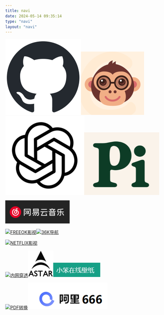 ```yaml
---
title: navi
date: 2024-05-14 09:35:14
type: "navi"
layout: "navi"
---
```

[![GitHub](/static/imgs/index/github-mark.png)](https://github.com/wsq-Q/)[![CSDN](/static/imgs/index/default.jpg)](https://blog.csdn.net/qq_41033254)[![CHAT-GPT1](/static/imgs/index/icons8-chatgpt-250.png)](https://chat18.aichatos.xyz/#/chat/1715594659627)[![CHAT-GPT2](/static/imgs/index/微信图片_20240513191021.png)](https://pi.ai/onboarding)

[![网易云](/static/imgs/index/wangyi.png)](https://music.163.com/#/user/home?id=388241351)

[![FREEOK影视](https://img.souche.com/20240125/png/8ee5f4860d562955f3ef28bebf9f05a8.png)](https://www.freeok.vip/)[![36K导航](https://36kdh.com/wp-content/uploads/2022/06/35467567.png)](https://36kdh.com/)

[![NETFLIX影视](https://imgsrc.baidu.com/forum/pic/item/4a36acaf2edda3cc1e105d1947e93901213f9217.jpg)](https://netflixgc.com)

[![内网穿透](https://www.cpolar.com/wp-content/uploads/2018/11/normal-logo-2.png)](https://www.cpolar.com)[![Astar](/static/imgs/index/astar.png)](https://astarvpn.com/index.html)[![小笨壁纸](/static/imgs/index/xiaoben.jpg)](https://wallpaper.zhouxiaoben.info/)

[![PDF转换](https://static.pdfcandy.com/top-logo.svg)](https://pdfcandy.com/cn/)[![Pan666](/static/imgs/index/ali666.png)](https://pan666.cn/)


